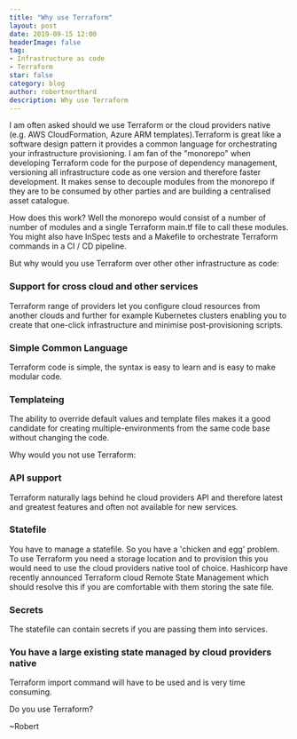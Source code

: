```yaml
---
title: "Why use Terraform"
layout: post
date: 2019-09-15 12:00
headerImage: false
tag:
- Infrastructure as code
- Terraform 
star: false
category: blog
author: robertnorthard
description: Why use Terraform
---
```


I am often asked should we use Terraform or the cloud providers native (e.g. AWS CloudFormation, Azure ARM templates).Terraform is great like a software design pattern it provides a common language for orchestrating your infrastructure provisioning. I am fan of the "monorepo" when developing Terraform code for the purpose of  dependency management, versioning all infrastructure code as one version and therefore faster development. It makes sense to decouple modules from the monorepo if they are to be consumed by other parties and are building a centralised asset catalogue.

How does this work? Well the monorepo would consist of a number of number of modules and a single Terraform main.tf file to call these modules. You might also have InSpec tests and a Makefile to orchestrate Terraform commands in a CI / CD pipeline.

But why would you use Terraform over other other infrastructure as code:

### Support for cross cloud and other services

Terraform range of providers let you configure cloud resources from another clouds and further for example Kubernetes clusters enabling you to create that one-click infrastructure and minimise post-provisioning scripts.

### Simple Common Language

Terraform code is simple, the syntax is easy to learn and is easy to make modular code.

### Templateing

The ability to override default values and template files makes it a good candidate for creating multiple-environments from the same code base without changing the code.

Why would you not use Terraform:

### API support

Terraform naturally lags behind he cloud providers API and therefore latest and greatest features and often not available for new services.

### Statefile

You have to manage a statefile. So you have a 'chicken and egg' problem. To use Terraform you need a storage location and to provision this you would need to use the cloud providers native tool of choice. Hashicorp have recently announced Terraform cloud Remote State Management which should resolve this if you are comfortable with them storing the sate file.

### Secrets

The statefile can contain secrets if you are passing them into services. 

### You have a large existing state managed by cloud providers native

Terraform import command will have to be used and is very time consuming.

Do you use Terraform?

~Robert